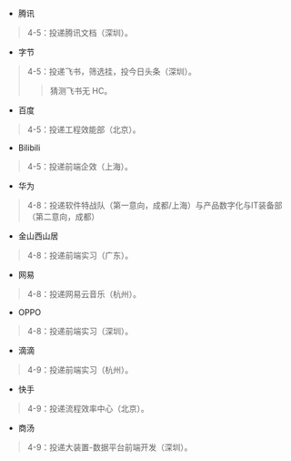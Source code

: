 + 腾讯

> 4-5：投递腾讯文档（深圳）。

+ 字节

> 4-5：投递飞书，筛选挂，投今日头条（深圳）。
>
> > 猜测飞书无 HC。

+ 百度

> 4-5：投递工程效能部（北京）。

+ Bilibili

> 4-5：投递前端企效（上海）。

+ 华为

> 4-8：投递软件特战队（第一意向，成都/上海）与产品数字化与IT装备部（第二意向，成都）

+ 金山西山居

> 4-8：投递前端实习（广东）。

+ 网易

> 4-8：投递网易云音乐（杭州）。

+ OPPO

> 4-8：投递前端实习（深圳）。

+ 滴滴

> 4-9：投递前端实习（杭州）。

+ 快手

> 4-9：投递流程效率中心（北京）。

+ 商汤

> 4-9：投递大装置-数据平台前端开发（深圳）。